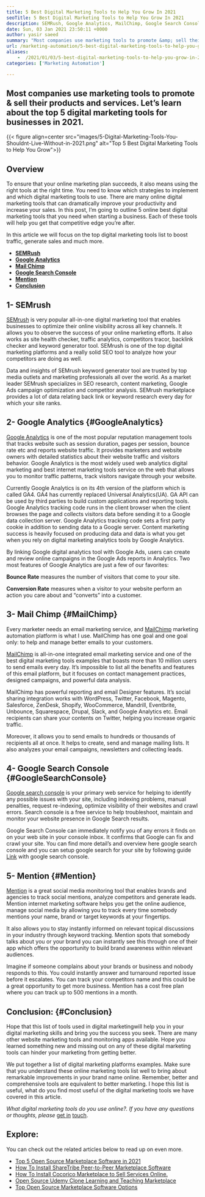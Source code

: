 ```yaml
---
title: 5 Best Digital Marketing Tools to Help You Grow In 2021
seoTitle: 5 Best Digital Marketing Tools to Help You Grow In 2021
description: SEMRush, Google Analytics, MailChimp, Google Search Console and Mention are the most affordable and useful best digital marketing tools to grow business.
date: Sun, 03 Jan 2021 23:50:11 +0000
author: yasir saeed
summary: "Most companies use marketing tools to promote &amp; sell their products and services. Let's learn about the top 5 digital marketing tools for businesses in 2021."
url: /marketing-automation/5-best-digital-marketing-tools-to-help-you-grow-in-2021/
aliases: 
    -  /2021/01/03/5-best-digital-marketing-tools-to-help-you-grow-in-2021/
categories: ['Marketing Automation']

---
```

## Most companies use marketing tools to promote & sell their products and services. Let’s learn about the top 5 digital marketing tools for businesses in 2021.

{{< figure align=center src="images/5-Digital-Marketing-Tools-You-Shouldnt-Live-Without-in-2021.png" alt="Top 5 Best Digital Marketing Tools to Help You Grow">}}  

## **Overview**

To ensure that your online marketing plan succeeds, it also means using the right tools at the right time. You need to know which strategies to implement and which digital marketing tools to use. There are many online digital marketing tools that can dramatically improve your productivity and increase your sales. In this post, I’m going to outline 5 online best digital marketing tools that you need when starting a business. Each of these tools will help you get that competitive edge you’re after.

In this article we will focus on the top digital marketing tools list to boost traffic, generate sales and much more.

  * **[SEMRush][1]**
  * [**Google Analytics**][2]
  * [**Mail Chimp**][3]
  * [**Google Search Console**][4]
  * **[Mention][5]**
  * **[Conclusion][6]**

## **1- SEMrush**

[SEMrush][7] is very popular all-in-one digital marketing tool that enables businesses to optimize their online visibility across all key channels. It allows you to observe the success of your online marketing efforts. It also works as site health checker, traffic analytics, competitors tracor, backlink checker and keyword generator tool. SEMrush is one of the top digital marketing platforms and a really solid SEO tool to analyze how your competitors are doing as well.

Data and insights of SEMrush keyword generator tool are trusted by top media outlets and marketing professionals all over the world. As a market leader SEMrush specializes in SEO research, content marketing, Google Ads campaign optimization and competitor analysis. SEMrush marketplace provides a lot of data relating back link or keyword research every day for which your site ranks.

## **2- Google Analytics** {#GoogleAnalytics}

[Google Analytics][8] is one of the most popular reputation management tools that tracks website such as session duration, pages per session, bounce rate etc and reports website traffic. It provides marketers and website owners with detailed statistics about their website traffic and visitors behavior. Google Analytics is the most widely used web analytics digital marketing and best internet marketing tools service on the web that allows you to monitor traffic patterns, track visitors navigate through your website.

Currently Google Analytics is on its 4th version of the platform which is called GA4. GA4 has currently replaced Universal Analytics(UA). GA API can be used by third parties to build custom applications and reporting tools. Google Analytics tracking code runs in the client browser when the client browses the page and collects visitors data before sending it to a Google data collection server. Google Analytics tracking code sets a first party cookie in addition to sending data to a Google server. Content marketing success is heavily focused on producing data and data is what you get when you rely on digital marketing analytics tools by Google Analytics.

By linking Google digital analytics tool with Google Ads, users can create and review online campaigns in the Google Ads reports in Analytics. Two most features of Google Analytics are just a few of our favorites:

**Bounce Rate** measures the number of visitors that come to your site.

**Conversion Rate** measures when a visitor to your website perform an action you care about and “converts” into a customer.

## **3- Mail Chimp** {#MailChimp}

Every marketer needs an email marketing service, and [MailChimp][9] marketing automation platform is what I use. MailChimp has one goal and one goal only: to help and manage better emails to your customers.

[MailChimp][9] is all-in-one integrated email marketing service and one of the best digital marketing tools examples that boasts more than 10 million users to send emails every day. It’s impossible to list all the benefits and features of this email platform, but it focuses on contact management practices, designed campaigns, and powerful data analysis.

MailChimp has powerful reporting and email Designer features. It’s social sharing integration works with WordPress, Twitter, Facebook, Magento, Salesforce, ZenDesk, Shopify, WooCommerce, Mandrill, Eventbrite, Unbounce, Squarespace, Drupal, Slack, and Google Analytics etc. Email recipients can share your contents on Twitter, helping you increase organic traffic.

Moreover, it allows you to send emails to hundreds or thousands of recipients all at once. It helps to create, send and manage mailing lists. It also analyzes your email campaigns, newsletters and collecting leads.

## **4- Google Search Console** {#GoogleSearchConsole}

[Google search console][10] is your primary web service for helping to identify any possible issues with your site, including indexing problems, manual penalties, request re-indexing, optimize visibility of their websites and crawl errors. Search console is a free service to help troubleshoot, maintain and monitor your website presence in Google Search results.

Google Search Console can immediately notify you of any errors it finds on on your web site in your console inbox. It confirms that Google can fix and crawl your site. You can find more detail’s and overview here google search console and you can setup google search for your site by following guide [Link][10] with google search console.

## **5- Mention** {#Mention}

[Mention][11] is a great social media monitoring tool that enables brands and agencies to track social mentions, analyze competitors and generate leads. Mention internet marketing software helps you get the online audience, manage social media by allowing you to track every time somebody mentions your name, brand or target keywords at your fingertips.

It also allows you to stay instantly informed on relevant topical discussions in your industry through keyword tracking. Mention spots that somebody talks about you or your brand you can instantly see this through one of their app which offers the opportunity to build brand awareness within relevant audiences.

Imagine if someone complains about your brands or business and nobody responds to this. You could instantly answer and turnaround reported issue before it escalates. You can track your competitors name and this could be a great opportunity to get more business. Mention has a cost free plan where you can track up to 500 mentions in a month.

## **Conclusion**: {#Conclusion}

Hope that this list of tools used in digital marketingwill help you in your digital marketing skills and bring you the success you seek. There are many other website marketing tools and monitoring apps available. Hope you learned something new and missing out on any of these digital marketing tools can hinder your marketing from getting better.

We put together a list of digital marketing platforms examples. Make sure that you understand these online marketing tools list well to bring about remarkable improvements in your brand name online. Remember, better and comprehensive tools are equivalent to better marketing. I hope this list is useful, what do you find most useful of the digital marketing tools we have covered in this article.

_What digital marketing_ _tools do you use online?. If you have any questions or thoughts, please_ [get in][12] [touch][13].

## Explore:

You can check out the related articles below to read up on even more.

  * [Top 5 Open Source Marketplace Software in 2021][14]
  * [How To Install ShareTribe Peer-to-Peer Marketplace Software][15]
  * [How To Install Cocorico Marketplace to Sell Services Online.][16]
  * [Open Source Udemy Clone Learning and Teaching Marketplace][17]
  * [Top Open Source Marketplace Software Options][18]

 [1]: #SEMRush
 [2]: #GoogleAnalytics
 [3]: #MailChimp
 [4]: #GoogleSearchConsole
 [5]: #Mention
 [6]: #Conclusion
 [7]: https://www.semrush.com/
 [8]: https://analytics.google.com/
 [9]: https://mailchimp.com/
 [10]: https://search.google.com/search-console/about
 [11]: https://mention.com/en/
 [12]: mailto:yasir.saeed@aspose.com
 [13]: https://forum.containerize.com
 [14]: https://blog.containerize.com/2021/05/07/top-5-open-source-marketplace-software-in-2021/
 [15]: https://products.containerize.com/marketplace/sharetribe/
 [16]: https://products.containerize.com/marketplace/cocorico/
 [17]: https://products.containerize.com/marketplace/edurge/
 [18]: https://products.containerize.com/marketplace/